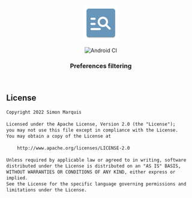 <div align="center">
  <img src="art/ic_launcher.png" alt="" width="96px" height="96px">
</div>

<p align="center"><img src="https://github.com/SimonMarquis/Preferences-filtering/workflows/Android CI/badge.svg" alt="Android CI"></p>
<h3 align="center">Preferences filtering</h3>

<br>

## License

```
Copyright 2022 Simon Marquis

Licensed under the Apache License, Version 2.0 (the "License");
you may not use this file except in compliance with the License.
You may obtain a copy of the License at

    http://www.apache.org/licenses/LICENSE-2.0

Unless required by applicable law or agreed to in writing, software
distributed under the License is distributed on an "AS IS" BASIS,
WITHOUT WARRANTIES OR CONDITIONS OF ANY KIND, either express or implied.
See the License for the specific language governing permissions and
limitations under the License.
```
